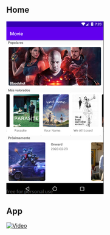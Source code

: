 


## Home
<img src="https://github.com/alexx19/PopularMovie/blob/master/resource/home.png" width="256" title="Home">

## App

[![Video]({https://github.com/alexx19/PopularMovie/blob/master/resource/home.png})]({https://github.com/alexx19/PopularMovie/blob/master/resource/movie_play.mov} "Link Video")
